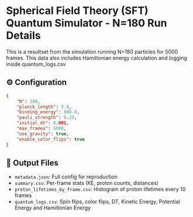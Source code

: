 # Spherical Field Theory (SFT) Quantum Simulator - N=180 Run Details

This is a resultset from the simulation running N=180 particles for 5000 frames. This data also includes Hamiltonian energy calculation and logging inside quantum_logs.csv

## ⚙️ Configuration

```json
{
    "N": 180,
    "planck_length": 5.0,
    "binding_energy": 800.0,
    "pauli_strength": 0.25,
    "initial_dt": 0.001,
    "max_frames": 5000,
    "use_gravity": true,
    "enable_color_flips": true
}
```

## 📁 Output Files
- `metadata.json`: Full config for reproduction
- `summary.csv`: Per-frame stats (KE, proton counts, distances)
- `proton_lifetimes_by_frame.csv`: Histogram of proton lifetimes every 10 frames
- `quantum_logs.csv`: Spin flips, color flips, DT, Kinetic Energy, Potential Energy and Hamiltonian Energy